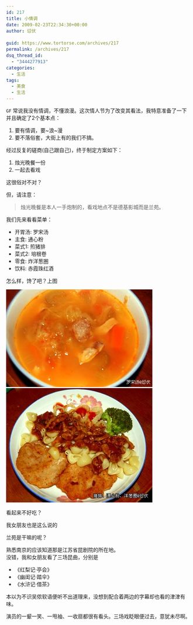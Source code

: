 ```yaml
---
id: 217
title: 小情调
date: 2009-02-23T22:34:30+00:00
author: 愆伏

guid: https://www.tortorse.com/archives/217
permalink: /archives/217
dsq_thread_id:
  - "3444277913"
categories:
  - 生活
tags:
  - 美食
  - 生活
---
```

`GF` 常说我没有情调，不懂浪漫。这次情人节为了改变其看法，我特意准备了一下并且确定了2个基本点：

1. 要有情调，要~浪~漫
2. 要不落俗套，大街上有的我们不搞。

经过反复的磋商(自己跟自己)，终于制定方案如下：

1. 烛光晚餐一份
2. 一起去看戏

这很俗对不对？

但，请注意：

> 烛光晚餐是本人一手炮制的，看戏地点不是德基影城而是兰苑。

我们先来看看菜单：

- 开胃汤: 罗宋汤
- 主食: 通心粉
- 菜式1: 煎猪排
- 菜式2: 培根卷
- 零食: 炸洋葱圈
- 饮料: 赤霞珠红酒

怎么样，馋了吧？上图

![soup](/wp-content/uploads/2009/02/soup.jpg)
![food](/wp-content/uploads/2009/02/food.jpg)

看起来不好吃？

我女朋友也是这么说的

兰苑是干嘛的呢？

熟悉南京的应该知道那是江苏省昆剧院的所在地。   
没错，我和女朋友看了三场昆曲，分别是

- 《红梨记&#183;亭会》
- 《幽闺记&#183;踏伞》
- 《水浒记&#183;借茶》

本以为不识吴侬软语便听不出道理来，没想到配合着两边的字幕却也看的津津有味。

演员的一颦一笑、一甩袖、一收扇都很有看头。三场戏眨眼便过去，意犹未尽啊。